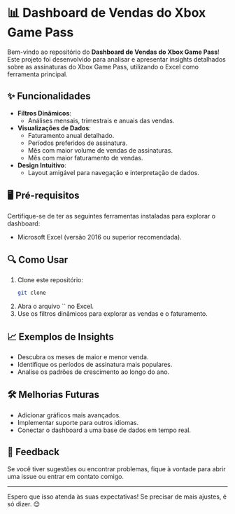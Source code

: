 # 📊 Dashboard de Vendas do Xbox Game Pass

Bem-vindo ao repositório do **Dashboard de Vendas do Xbox Game Pass**! Este projeto foi desenvolvido para analisar e apresentar insights detalhados sobre as assinaturas do Xbox Game Pass, utilizando o Excel como ferramenta principal.

## ✨ Funcionalidades

- **Filtros Dinâmicos**:
  - Análises mensais, trimestrais e anuais das vendas.
- **Visualizações de Dados**:
  - Faturamento anual detalhado.
  - Períodos preferidos de assinatura.
  - Mês com maior volume de vendas de assinaturas.
  - Mês com maior faturamento de vendas.
- **Design Intuitivo**:
  - Layout amigável para navegação e interpretação de dados.

## 🖥 Pré-requisitos

Certifique-se de ter as seguintes ferramentas instaladas para explorar o dashboard:
- Microsoft Excel (versão 2016 ou superior recomendada).

## 🔍 Como Usar

1. Clone este repositório:
   ```bash
   git clone 
   ```
2. Abra o arquivo `` no Excel.
3. Use os filtros dinâmicos para explorar as vendas e o faturamento.

## 📈 Exemplos de Insights

- Descubra os meses de maior e menor venda.
- Identifique os períodos de assinatura mais populares.
- Analise os padrões de crescimento ao longo do ano.

## 🛠 Melhorias Futuras

- Adicionar gráficos mais avançados.
- Implementar suporte para outros idiomas.
- Conectar o dashboard a uma base de dados em tempo real.

## 💬 Feedback

Se você tiver sugestões ou encontrar problemas, fique à vontade para abrir uma issue ou entrar em contato comigo.

---

Espero que isso atenda às suas expectativas! Se precisar de mais ajustes, é só dizer. 😊

